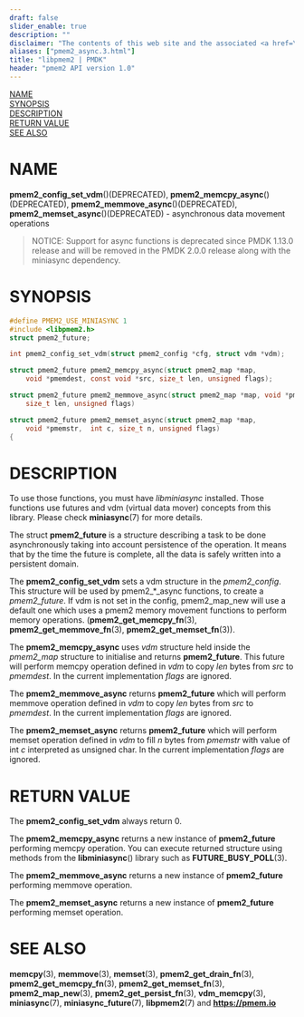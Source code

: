 ```yaml
---
draft: false
slider_enable: true
description: ""
disclaimer: "The contents of this web site and the associated <a href=\"https://github.com/pmem\">GitHub repositories</a> are BSD-licensed open source."
aliases: ["pmem2_async.3.html"]
title: "libpmem2 | PMDK"
header: "pmem2 API version 1.0"
---
```


[comment]: <> (SPDX-License-Identifier: BSD-3-Clause)
[comment]: <> (Copyright 2022, Intel Corporation)

[comment]: <> (pmem2_async.3 -- man page for pmem2_async operations)

[NAME](#name)<br />
[SYNOPSIS](#synopsis)<br />
[DESCRIPTION](#description)<br />
[RETURN VALUE](#return-value)<br />
[SEE ALSO](#see-also)<br />

# NAME #
**pmem2_config_set_vdm**()(DEPRECATED), **pmem2_memcpy_async**()(DEPRECATED), **pmem2_memmove_async**()(DEPRECATED),
**pmem2_memset_async**()(DEPRECATED) - asynchronous data movement operations

> NOTICE:
Support for async functions is deprecated since PMDK 1.13.0 release
and will be removed in the PMDK 2.0.0 release along with the miniasync dependency.

# SYNOPSIS #

```c
#define PMEM2_USE_MINIASYNC 1
#include <libpmem2.h>
struct pmem2_future;

int pmem2_config_set_vdm(struct pmem2_config *cfg, struct vdm *vdm);

struct pmem2_future pmem2_memcpy_async(struct pmem2_map *map,
	void *pmemdest, const void *src, size_t len, unsigned flags);

struct pmem2_future pmem2_memmove_async(struct pmem2_map *map, void *pmemdest, const void *src,
	size_t len, unsigned flags)

struct pmem2_future pmem2_memset_async(struct pmem2_map *map,
	void *pmemstr,	int c, size_t n, unsigned flags)
{
```

# DESCRIPTION #
To use those functions, you must have *libminiasync* installed. Those functions use futures
and vdm (virtual data mover) concepts from this library. Please check **miniasync**(7) for more details.

The struct **pmem2_future** is a structure describing a task to be done asynchronously taking into account persistence
of the operation. It means that by the time the future is complete, all the data is safely written into a persistent domain.

The **pmem2_config_set_vdm** sets a vdm structure in the *pmem2_config*.
This structure will be used by pmem2_*_async functions, to create a *pmem2_future*.
If vdm is not set in the config, pmem2_map_new will use a default one which uses a
pmem2 memory movement functions to perform memory operations. (**pmem2_get_memcpy_fn**(3), **pmem2_get_memmove_fn**(3), **pmem2_get_memset_fn**(3)).

The **pmem2_memcpy_async** uses *vdm* structure held inside the *pmem2_map* structure to initialise and returns **pmem2_future**.
This future will perform memcpy operation defined in *vdm* to copy *len* bytes from *src* to *pmemdest*. In the current implementation *flags* are ignored.

The **pmem2_memmove_async** returns **pmem2_future** which
will perform memmove operation defined in *vdm* to copy *len* bytes from *src* to *pmemdest*. In the current implementation *flags* are ignored.

The **pmem2_memset_async** returns **pmem2_future** which
will perform memset operation defined in *vdm* to fill *n* bytes from *pmemstr* with value of int *c* interpreted as unsigned char.
In the current implementation *flags* are ignored.

# RETURN VALUE #
The **pmem2_config_set_vdm** always return 0.

The **pmem2_memcpy_async** returns a new instance of **pmem2_future** performing memcpy operation.
You can execute returned structure using methods from the **libminiasync**() library such as **FUTURE_BUSY_POLL**(3).

The **pmem2_memmove_async** returns a new instance of **pmem2_future** performing memmove operation.

The **pmem2_memset_async** returns a new instance of **pmem2_future** performing memset operation.

# SEE ALSO #

**memcpy**(3), **memmove**(3), **memset**(3), **pmem2_get_drain_fn**(3),
**pmem2_get_memcpy_fn**(3), **pmem2_get_memset_fn**(3), **pmem2_map_new**(3),
**pmem2_get_persist_fn**(3), **vdm_memcpy**(3), **miniasync**(7), **miniasync_future**(7),
**libpmem2**(7) and **<https://pmem.io>**

